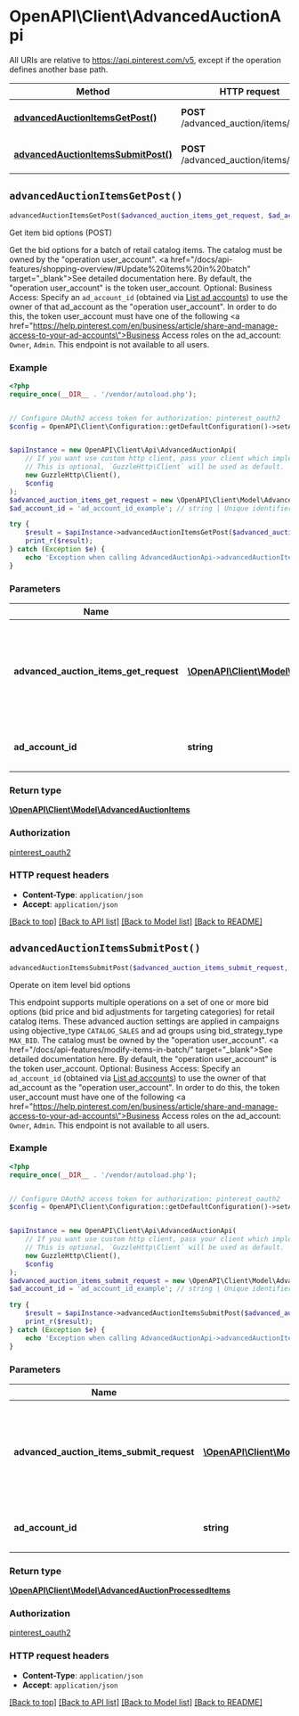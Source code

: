 # OpenAPI\Client\AdvancedAuctionApi

All URIs are relative to https://api.pinterest.com/v5, except if the operation defines another base path.

| Method | HTTP request | Description |
| ------------- | ------------- | ------------- |
| [**advancedAuctionItemsGetPost()**](AdvancedAuctionApi.md#advancedAuctionItemsGetPost) | **POST** /advanced_auction/items/get | Get item bid options (POST) |
| [**advancedAuctionItemsSubmitPost()**](AdvancedAuctionApi.md#advancedAuctionItemsSubmitPost) | **POST** /advanced_auction/items/submit | Operate on item level bid options |


## `advancedAuctionItemsGetPost()`

```php
advancedAuctionItemsGetPost($advanced_auction_items_get_request, $ad_account_id): \OpenAPI\Client\Model\AdvancedAuctionItems
```

Get item bid options (POST)

Get the bid options for a batch of retail catalog items.  The catalog must be owned by the \"operation user_account\". <a href=\"/docs/api-features/shopping-overview/#Update%20items%20in%20batch\" target=\"_blank\">See detailed documentation here.</a> By default, the \"operation user_account\" is the token user_account.  Optional: Business Access: Specify an <code>ad_account_id</code> (obtained via <a href='/docs/api/v5/#operation/ad_accounts/list'>List ad accounts</a>) to use the owner of that ad_account as the \"operation user_account\". In order to do this, the token user_account must have one of the following <a href=\"https://help.pinterest.com/en/business/article/share-and-manage-access-to-your-ad-accounts\">Business Access</a> roles on the ad_account: `Owner`, `Admin`.  This endpoint is not available to all users.

### Example

```php
<?php
require_once(__DIR__ . '/vendor/autoload.php');


// Configure OAuth2 access token for authorization: pinterest_oauth2
$config = OpenAPI\Client\Configuration::getDefaultConfiguration()->setAccessToken('YOUR_ACCESS_TOKEN');


$apiInstance = new OpenAPI\Client\Api\AdvancedAuctionApi(
    // If you want use custom http client, pass your client which implements `GuzzleHttp\ClientInterface`.
    // This is optional, `GuzzleHttp\Client` will be used as default.
    new GuzzleHttp\Client(),
    $config
);
$advanced_auction_items_get_request = new \OpenAPI\Client\Model\AdvancedAuctionItemsGetRequest(); // \OpenAPI\Client\Model\AdvancedAuctionItemsGetRequest | Request object used to get bid options values for a batch of retail catalog items
$ad_account_id = 'ad_account_id_example'; // string | Unique identifier of an ad account.

try {
    $result = $apiInstance->advancedAuctionItemsGetPost($advanced_auction_items_get_request, $ad_account_id);
    print_r($result);
} catch (Exception $e) {
    echo 'Exception when calling AdvancedAuctionApi->advancedAuctionItemsGetPost: ', $e->getMessage(), PHP_EOL;
}
```

### Parameters

| Name | Type | Description  | Notes |
| ------------- | ------------- | ------------- | ------------- |
| **advanced_auction_items_get_request** | [**\OpenAPI\Client\Model\AdvancedAuctionItemsGetRequest**](../Model/AdvancedAuctionItemsGetRequest.md)| Request object used to get bid options values for a batch of retail catalog items | |
| **ad_account_id** | **string**| Unique identifier of an ad account. | [optional] |

### Return type

[**\OpenAPI\Client\Model\AdvancedAuctionItems**](../Model/AdvancedAuctionItems.md)

### Authorization

[pinterest_oauth2](../../README.md#pinterest_oauth2)

### HTTP request headers

- **Content-Type**: `application/json`
- **Accept**: `application/json`

[[Back to top]](#) [[Back to API list]](../../README.md#endpoints)
[[Back to Model list]](../../README.md#models)
[[Back to README]](../../README.md)

## `advancedAuctionItemsSubmitPost()`

```php
advancedAuctionItemsSubmitPost($advanced_auction_items_submit_request, $ad_account_id): \OpenAPI\Client\Model\AdvancedAuctionProcessedItems
```

Operate on item level bid options

This endpoint supports multiple operations on a set of one or more bid options (bid price and bid adjustments for targeting categories) for retail catalog items. These advanced auction settings are applied in campaigns using objective_type `CATALOG_SALES` and ad groups using bid_strategy_type `MAX_BID`.  The catalog must be owned by the \"operation user_account\". <a href=\"/docs/api-features/modify-items-in-batch/\" target=\"_blank\">See detailed documentation here.</a> By default, the \"operation user_account\" is the token user_account.  Optional: Business Access: Specify an <code>ad_account_id</code> (obtained via <a href='/docs/api/v5/#operation/ad_accounts/list'>List ad accounts</a>) to use the owner of that ad_account as the \"operation user_account\". In order to do this, the token user_account must have one of the following <a href=\"https://help.pinterest.com/en/business/article/share-and-manage-access-to-your-ad-accounts\">Business Access</a> roles on the ad_account: `Owner`, `Admin`.  This endpoint is not available to all users.

### Example

```php
<?php
require_once(__DIR__ . '/vendor/autoload.php');


// Configure OAuth2 access token for authorization: pinterest_oauth2
$config = OpenAPI\Client\Configuration::getDefaultConfiguration()->setAccessToken('YOUR_ACCESS_TOKEN');


$apiInstance = new OpenAPI\Client\Api\AdvancedAuctionApi(
    // If you want use custom http client, pass your client which implements `GuzzleHttp\ClientInterface`.
    // This is optional, `GuzzleHttp\Client` will be used as default.
    new GuzzleHttp\Client(),
    $config
);
$advanced_auction_items_submit_request = new \OpenAPI\Client\Model\AdvancedAuctionItemsSubmitRequest(); // \OpenAPI\Client\Model\AdvancedAuctionItemsSubmitRequest | Request object used to upsert or delete bid options for a batch of retail catalog items
$ad_account_id = 'ad_account_id_example'; // string | Unique identifier of an ad account.

try {
    $result = $apiInstance->advancedAuctionItemsSubmitPost($advanced_auction_items_submit_request, $ad_account_id);
    print_r($result);
} catch (Exception $e) {
    echo 'Exception when calling AdvancedAuctionApi->advancedAuctionItemsSubmitPost: ', $e->getMessage(), PHP_EOL;
}
```

### Parameters

| Name | Type | Description  | Notes |
| ------------- | ------------- | ------------- | ------------- |
| **advanced_auction_items_submit_request** | [**\OpenAPI\Client\Model\AdvancedAuctionItemsSubmitRequest**](../Model/AdvancedAuctionItemsSubmitRequest.md)| Request object used to upsert or delete bid options for a batch of retail catalog items | |
| **ad_account_id** | **string**| Unique identifier of an ad account. | [optional] |

### Return type

[**\OpenAPI\Client\Model\AdvancedAuctionProcessedItems**](../Model/AdvancedAuctionProcessedItems.md)

### Authorization

[pinterest_oauth2](../../README.md#pinterest_oauth2)

### HTTP request headers

- **Content-Type**: `application/json`
- **Accept**: `application/json`

[[Back to top]](#) [[Back to API list]](../../README.md#endpoints)
[[Back to Model list]](../../README.md#models)
[[Back to README]](../../README.md)
